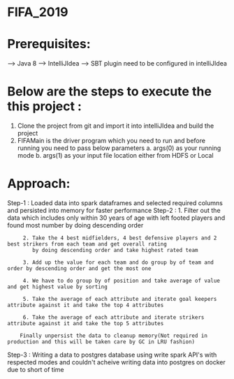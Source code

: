 # FIFA_2019

Prerequisites:
==============
--> Java 8
--> IntelliJIdea
--> SBT plugin need to be configured in intelliJIdea

Below are the steps to execute the this project :
=================================================
1. Clone the project from git and import it into intelliJIdea and build the project
2. FIFAMain is the driver program which you need to run and before running you need to pass below parameters
    a. args(0) as your running mode
    b. args(1) as your input file location either from HDFS or Local

Approach:
=========
Step-1 : Loaded data into spark dataframes and selected required columns and persisted into memory for faster performance
Step-2 : 
         1. Filter out the data which includes only within 30 years of age with left footed players and found most number by doing descending order

         2. Take the 4 best midfielders, 4 best defensive players and 2 best strikers from each team and get overall rating
            by doing descending order and take highest rated team

         3. Add up the value for each team and do group by of team and order by descending order and get the most one
         
         4. We have to do group by of position and take average of value and get highest value by sorting
         
         5. Take the average of each attribute and iterate goal keepers attribute against it and take the top 4 attributes
         
         6. Take the average of each attribute and iterate strikers attribute against it and take the top 5 attributes
         
        Finally unpersist the data to cleanup memory(Not required in production and this will be taken care by GC in LRU fashion)
Step-3 : Writing a data to postgres database using write spark API's with respected modes and couldn't acheive writing data into postgres on docker due to short of time

